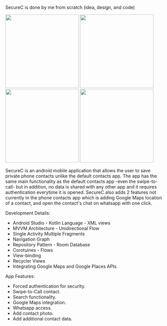 SecureC is done by me from scratch (idea, design, and code)

<img src="https://github.com/ehabnaguib/SecureC/assets/144467093/9d821b18-9aeb-4844-8a1b-1fd0630d8229" width="230">       <img src="https://github.com/ehabnaguib/SecureC/assets/144467093/4304606c-e2f2-4200-b410-917573ef9a56" width="230">       <img src="https://github.com/ehabnaguib/SecureC/assets/144467093/99583bbb-f3a2-42be-b4b9-d7874f04f750" width="230">       <img src="https://github.com/ehabnaguib/SecureC/assets/144467093/325f2414-fec4-4e6e-b3f6-0bf1e12e40f2" width="230">

SecureC is an android mobile application that allows the user to save private phone contacts unlike the default contacts app.
The app has the same main functionality as the default contacts app -even the swipe-to-call- but in addition, no data is shared with any other app and it requires authentication everytime it is opened.
SecureC also adds 2 features not currently in the phone contacts app which is adding Google Maps location of a contact, and open the contact's chat on whatsapp with one click.

Development Details:
- Android Studio - Kotlin Language - XML views
- MVVM Architecture - Unidirectional Flow
- Single Activity Multiple Fragments
- Navigation Graph
- Repository Pattern - Room Database
- Corotuines - Flows
- View-binding
- Recycler Views
- Integrating Google Maps and Google Places APIs

App Features:
- Forced authentication for security.
- Swipe-to-Call contact.
- Search functionality.
- Google Maps integration.
- Whatsapp access.
- Add contact photo.
- Add additional contact data.
